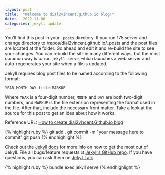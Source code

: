 ```yaml
---
layout: post
title:  "Welcome to dial2vincent.github.io blog!"
date:   2022-11-06 
categories: jekyll update
---
```

You’ll find this post in your `_posts` directory. If you run 175 server and change directory to /repos/dial2vincent.github.io/_posts and the post files are located at the folder. Go ahead and edit it and re-build the site to see your changes. You can rebuild the site in many different ways, but the most common way is to run `jekyll serve`, which launches a web server and auto-regenerates your site when a file is updated.

Jekyll requires blog post files to be named according to the following format:

`YEAR-MONTH-DAY-title.MARKUP`

Where `YEAR` is a four-digit number, `MONTH` and `DAY` are both two-digit numbers, and `MARKUP` is the file extension representing the format used in the file. After that, include the necessary front matter. Take a look at the source for this post to get an idea about how it works.

Reference URL: [How to create dial2vincent.Github.io blog][korean-site]

{% highlight ruby %}
git add .
git commit -m "your message here to commit"
git push
{% endhighlight %}

Check out the [Jekyll docs][jekyll-docs] for more info on how to get the most out of Jekyll. File all bugs/feature requests at [Jekyll’s GitHub repo][jekyll-gh]. If you have questions, you can ask them on [Jekyll Talk][jekyll-talk].

{% highlight ruby %}
bundle exec jekyll serve
{% endhighlight %}

[korean-site]: https://zeddios.tistory.com/1223
[jekyll-docs]: https://jekyllrb.com/docs/home
[jekyll-gh]:   https://github.com/jekyll/jekyll
[jekyll-talk]: https://talk.jekyllrb.com/
